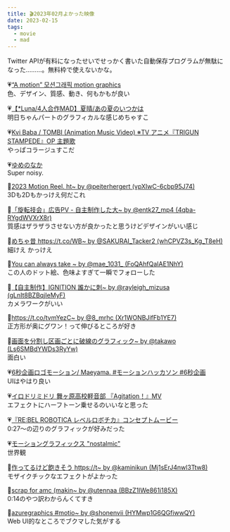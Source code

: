 ```yaml
---
title: 🎬2023年02月よかった映像
date: 2023-02-15
tags:
  - movie
  - mad
---
```


Twitter APIが有料になったせいでせっかく書いた自動保存プログラムが無駄になった………。無料枠で使えないかな。  

💗[“A motion” 모션그래픽 motion graphics](https://youtu.be/QFGu1j6tHkM)  
色、デザイン、質感、動き、何もかもが良い  

💗[【*Luna/4人合作MAD】夏晴/あの夏のいつかは](https://youtu.be/TcMFQbTyYhA)  
明日ちゃんパートのグラフィカルな感じめちゃすこ  

💗[Kvi Baba / TOMBI (Animation Music Video) ※TV アニメ『TRIGUN STAMPEDE』OP 主題歌](https://youtu.be/-RQTxqPc5T0)  
やっぱコラージュすこだ  

💗[ゆめのなか](https://youtu.be/Jd_hXfUxmL4)  
Super noisy.

💙[2023 Motion Reel. ht~ by @peiterhergert (vpXIwC-6cbp95J74)](https://twitter.com/peiterhergert/status/1624179643120234496?s=20)  
3Dも2Dもかっけえ何だこれ  

💙[「旋転技会」広告PV - 自主制作した大~ by @entk27_mp4 (4qba-RYgdWVXrX8r)](https://twitter.com/entk27_mp4/status/1624347514336956419?s=20)  
質感はザラザラさせない方が良かったと思うけどデザインがいい感じ  

💙[めちゃ昔 https://t.co/WB~ by @SAKURAI_Tacker2 (whCPVZ3s_Kg_T8eH)](https://twitter.com/SAKURAI_Tacker2/status/1624070494134890496?s=20)  
細けえ かっけえ  

💙[You can always take ~ by @mae_1031_ (FoQAhfQaIAE1NhY)](https://twitter.com/mae_1031_/status/1622422385600364544?s=20)  
この人のドット絵、色味よすぎて一瞬でフォローした  

💙[【自主制作】IGNITION 誰かに刺~ by @rayleigh_mizusa (gLnIt8BZBqjIeMyF)](https://twitter.com/rayleigh_mizusa/status/1621794296331632640?s=20)  
カメラワークがいい  

💙[https://t.co/tvmYezC~ by @8_mrhc (Xr1WONBJifFb1YE7)](https://twitter.com/8_mrhc/status/1621409520290529280?s=20)  
正方形が奥にグワン！って伸びるところが好き  

💙[画面を分割し区画ごとに破線のグラフィック~ by @takawo (Ls6SMBdYWDs3RyYw)](https://twitter.com/takawo/status/1620354939712315392?s=20)  
面白い  

💗[6秒企画ロゴモーション/  Maeyama.  #モーションハッカソン #6秒企画](https://youtu.be/1ky5AUu6v18)  
UIはやはり良い  

💗[イロドリミドリ 舞ヶ原高校軽音部 『Agitation！』MV](https://youtu.be/n5MZnhCVuF4)  
エフェクトにハーフトーン乗せるのいいなと思った  

💗[『RE:BEL ROBOTICA レベルロボチカ』コンセプトムービー](https://youtu.be/LP4ki4lw-ak)  
0:27～の辺りのグラフィックが好みだった  

💗[モーショングラフィックス "nostalmic"](https://youtu.be/PM0LnzSSsLE)  
世界観  

💙[作ってるけど飽きそう https://t~ by @kaminikun (Mj1sErJ4nwl3Ttw8)](https://twitter.com/kaminikun/status/1627978009595744256?s=20)  
モザイクチックなエフェクトがよかった  

💙[scrap for amc (makin~ by @utennaa (BBzZ1lWe861i185X)](https://twitter.com/utennaa/status/1628274836026929152?s=20)  
0:14のやつ訳わからんくてすき  

💙[azuregraphics #motio~ by @shonenvii (HYMwp1G6QGfiwwQY)](https://twitter.com/shonenvii/status/1627936109085831168?s=20)  
Web UI的なところでブクマした気がする  
